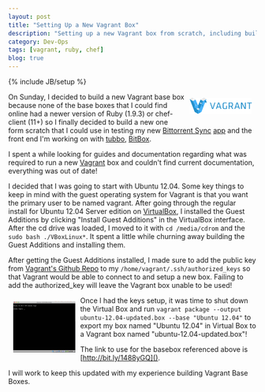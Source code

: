 ```yaml
---
layout: post
title: "Setting Up a New Vagrant Box"
description: "Setting up a new Vagrant box from scratch, including building a new basebox, can be intimidating!"
category: Dev-Ops
tags: [vagrant, ruby, chef]
blog: true
---
```

{% include JB/setup %}

[<img src="/assets/images/vagrant-logo.png" width="25%" height="25%" style="float: right; margin: 10px;"/>](http://vagrantup.com)

On Sunday, I decided to build a new Vagrant base box because none of the base boxes that I could find online had a newer version of Ruby (1.9.3) or chef-client (11+) so I finally decided to build a new one form scratch that I could use in testing my new [Bittorrent Sync](http://labs.bittorrent.com/experiments/sync.html) [app](https://github.com/ChrisMacNaughton/BtSync) and the front end I'm working on with [tubbo](http://psychedeli.ca), [BitBox](https://github.com/tubbo/bitbox).

I spent a while looking for guides and documentation regarding what was required to run a new [Vagrant](http://vagrantup.com) box and couldn't find current documentation, everything was out of date!

I decided that I was going to start with Ubuntu 12.04. Some key things to keep in mind with the guest operating system for Vagrant is that you want the primary user to be named vagrant. After going through the regular install for Ubuntu 12.04 Server edition on [VirtualBox](http://virtualbox.org), I installed the Guest Additions by clicking "Install Guest Additions" in the VirtualBox interface. After the cd drive was loaded, I moved to it with ```cd /media/cdrom``` and the ```sudo bash ./VBoxLinux*```. It spent a little while churning away building the Guest Additions and installing them.

After getting the Guest Additions installed, I made sure to add the public key from [Vagrant's Github Repo](https://github.com/mitchellh/vagrant/blob/master/keys/vagrant.pub) to my ```/home/vagrant/.ssh/authorized_keys``` so that Vagrant would be able to connect to and setup a new box. Failing to add the authorized_key will leave the Vagrant box unable to be used!

<a href="/assets/images/ubuntu-ready.png" rel="shadowbox"><img src="/assets/images/ubuntu-ready.png" alt="Ubuntu us installed and ready!" width="25%" height="25%" style="float: left; margin: 10px;" /></a>

Once I had the keys setup, it was time to shut down the Virtual Box and run ```vagrant package --output ubuntu-12.04-updated.box --base "Ubuntu 12.04"``` to export my box named "Ubuntu 12.04" in Virtual Box to a Vagrant box named "ubuntu-12.04-updated.box"!

The link to use for the basebox referenced above is [http://bit.ly/1488yGQ]().

I will work to keep this updated with my experience building Vagrant Base Boxes.